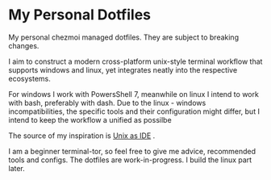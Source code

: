 # My Personal Dotfiles

My personal chezmoi managed dotfiles. They are subject to breaking changes.

I aim to construct a modern cross-platform unix-style terminal workflow that supports windows and linux,
yet integrates neatly into the respective ecosystems.

For windows I work with PowersShell 7, meanwhile on linux I intend to work with bash,
preferably with dash. Due to the linux - windows incompatibilities, the specific tools
and their configuration might differ, but I intend to keep the workflow a unified as possilbe

The source of my inspiration is [Unix as IDE](https://blog.sanctum.geek.nz/series/unix-as-ide/) .

I am a beginner terminal-tor, so feel free to give me advice, recommended tools and configs.
The dotfiles are work-in-progress. I build the linux part later.
